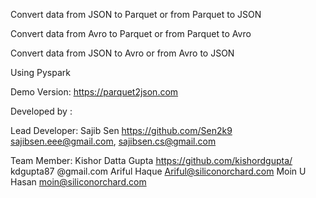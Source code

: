 Convert data from JSON to Parquet or from Parquet to JSON

Convert data from Avro to Parquet or from Parquet to Avro

Convert data from JSON to Avro or from Avro to JSON

Using Pyspark 

Demo Version: https://parquet2json.com


Developed by :


Lead Developer: Sajib Sen https://github.com/Sen2k9 sajibsen.eee@gmail.com, sajibsen.cs@gmail.com

Team Member:
Kishor Datta Gupta https://github.com/kishordgupta/ kdgupta87 @gmail.com
Ariful Haque Ariful@siliconorchard.com
Moin U Hasan moin@siliconorchard.com
